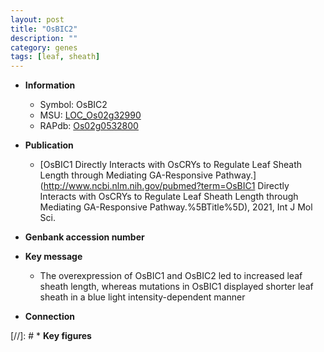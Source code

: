 ```yaml
---
layout: post
title: "OsBIC2"
description: ""
category: genes
tags: [leaf, sheath]
---
```


* **Information**  
    + Symbol: OsBIC2  
    + MSU: [LOC_Os02g32990](http://rice.uga.edu/cgi-bin/ORF_infopage.cgi?orf=LOC_Os02g32990)  
    + RAPdb: [Os02g0532800](https://rapdb.dna.affrc.go.jp/locus/?name=Os02g0532800)  

* **Publication**  
    + [OsBIC1 Directly Interacts with OsCRYs to Regulate Leaf Sheath Length through Mediating GA-Responsive Pathway.](http://www.ncbi.nlm.nih.gov/pubmed?term=OsBIC1 Directly Interacts with OsCRYs to Regulate Leaf Sheath Length through Mediating GA-Responsive Pathway.%5BTitle%5D), 2021, Int J Mol Sci.

* **Genbank accession number**  

* **Key message**  
    + The overexpression of OsBIC1 and OsBIC2 led to increased leaf sheath length, whereas mutations in OsBIC1 displayed shorter leaf sheath in a blue light intensity-dependent manner

* **Connection**  

[//]: # * **Key figures**  


